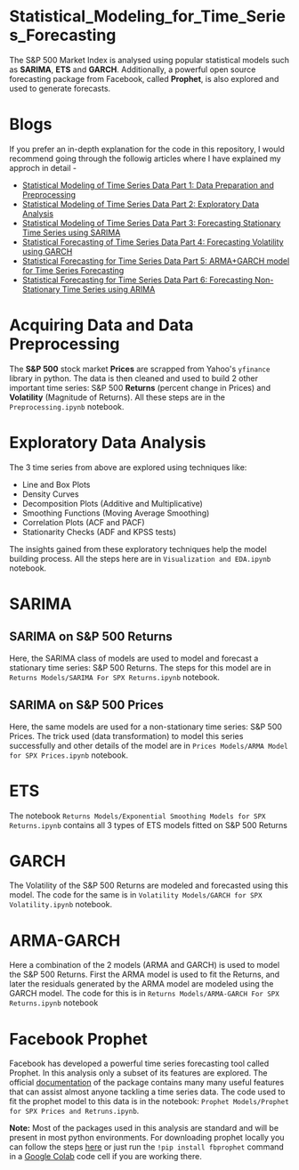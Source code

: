 # Statistical_Modeling_for_Time_Series_Forecasting
The S&amp;P 500 Market Index is analysed using popular statistical models such as **SARIMA**, **ETS** and **GARCH**. Additionally, a powerful open source forecasting package from Facebook, called **Prophet**, is also explored and used to generate forecasts.

# Blogs
If you prefer an in-depth explanation for the code in this repository, I would recommend going through the followig articles where I have explained my approch in detail - 
- [Statistical Modeling of Time Series Data Part 1: Data Preparation and Preprocessing](https://medium.com/towards-artificial-intelligence/statistical-modeling-of-time-series-data-part-1-data-preparation-and-preprocessing-b52f26f6213c)
- [Statistical Modeling of Time Series Data Part 2: Exploratory Data Analysis](https://medium.com/towards-artificial-intelligence/statistical-modeling-of-time-series-data-part-2-exploratory-data-analysis-5c3aaedc04b7)
- [Statistical Modeling of Time Series Data Part 3: Forecasting Stationary Time Series using SARIMA](https://medium.com/towards-artificial-intelligence/statistical-modeling-of-time-series-data-part-3-forecasting-stationary-time-series-using-sarima-f0ff1284bebb)
- [Statistical Forecasting of Time Series Data Part 4: Forecasting Volatility using GARCH](https://medium.com/towards-artificial-intelligence/statistical-forecasting-of-time-series-data-part-4-forecasting-volatility-using-garch-1e9ff832f7e5)
- [Statistical Forecasting for Time Series Data Part 5: ARMA+GARCH model for Time Series Forecasting](https://medium.com/towards-artificial-intelligence/statistical-forecasting-for-time-series-data-part-5-arma-garch-model-for-time-series-forecasting-98beeedcfba8)
- [Statistical Forecasting for Time Series Data Part 6: Forecasting Non-Stationary Time Series using ARIMA](https://medium.com/towards-artificial-intelligence/statistical-forecasting-for-time-series-data-part-6-forecasting-non-stationary-time-series-using-9acc28c39db9)

# Acquiring Data and Data Preprocessing
The **S&amp;P 500** stock market **Prices** are scrapped from Yahoo's `yfinance` library in python. The data is then cleaned and used to build 2 other important time series: S&amp;P 500 **Returns** (percent change in Prices) and **Volatility** (Magnitude of Returns). All these steps are in the `Preprocessing.ipynb` notebook.

# Exploratory Data Analysis
The 3 time series from above are explored using techniques like:
- Line and Box Plots
- Density Curves
- Decomposition Plots (Additive and Multiplicative)
- Smoothing Functions (Moving Average Smoothing)
- Correlation Plots (ACF and PACF)
- Stationarity Checks (ADF and KPSS tests)

The insights gained from these exploratory techniques help the model building process. All the steps here are in `Visualization and EDA.ipynb` notebook.

# SARIMA
## SARIMA on S&amp;P 500 Returns
Here, the SARIMA class of models are used to model and forecast a stationary time series: S&amp;P 500 Returns. The steps for this model are in `Returns Models/SARIMA For SPX Returns.ipynb` notebook.

## SARIMA on S&amp;P 500 Prices
Here, the same models are used for a non-stationary time series: S&amp;P 500 Prices. The trick used (data transformation) to model this series successfully and other details of the model are in `Prices Models/ARMA Model for SPX Prices.ipynb` notebook.

# ETS
The notebook `Returns Models/Exponential Smoothing Models for SPX Returns.ipynb` contains all 3 types of ETS models fitted on S&amp;P 500 Returns

# GARCH
The Volatility of the S&amp;P 500 Returns are modeled and forecasted using this model. The code for the same is in `Volatility Models/GARCH for SPX Volatility.ipynb` notebook.

# ARMA-GARCH
Here a combination of the 2 models (ARMA and GARCH) is used to model the S&amp;P 500 Returns. First the ARMA model is used to fit the Returns, and later the residuals generated by the ARMA model are modeled using the GARCH model. The code for this is in `Returns Models/ARMA-GARCH For SPX Returns.ipynb` notebook

# Facebook Prophet
Facebook has developed a powerful time series forecasting tool called Prophet. In this analysis only a subset of its features are explored. The official [documentation](https://facebook.github.io/prophet/docs/quick_start.html) of the package contains many many useful features that can assist almost anyone tackling a time series data. The code used to fit the prophet model to this data is in the notebook: `Prophet Models/Prophet for SPX Prices and Retruns.ipynb`.

**Note:** Most of the packages used in this analysis are standard and will be present in most python environments. For downloading prophet locally you can follow the steps [here](https://facebook.github.io/prophet/docs/installation.html#python) or just run the `!pip install fbprophet` command in a [Google Colab](https://colab.research.google.com/notebooks/intro.ipynb#recent=true) code cell if you are working there. 
